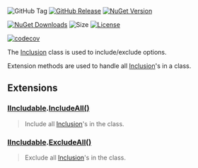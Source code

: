 ![GitHub Tag](https://img.shields.io/github/v/tag/TJC-Tools/TJC.Inclusion)
[![GitHub Release](https://img.shields.io/github/v/release/TJC-Tools/TJC.Inclusion)](https://github.com/TJC-Tools/TJC.Inclusion/releases/latest)
[![NuGet Version](https://img.shields.io/nuget/v/TJC.Inclusion)](https://www.nuget.org/packages/TJC.Inclusion)

[![NuGet Downloads](https://img.shields.io/nuget/dt/TJC.Inclusion)](https://www.nuget.org/packages/TJC.Inclusion)
![Size](https://img.shields.io/github/repo-size/TJC-Tools/TJC.Inclusion)
[![License](https://img.shields.io/github/license/TJC-Tools/TJC.Inclusion.svg)](LICENSE)

[![codecov](https://codecov.io/gh/TJC-Tools/TJC.Inclusion/graph/badge.svg?token=Y6FE1L2M4Y)](https://codecov.io/gh/TJC-Tools/TJC.Inclusion)

The [Inclusion](TJC.Inclusion/Inclusion.cs) class is used to include/exclude options.

Extension methods are used to handle all [Inclusion](TJC.Inclusion/Inclusion.cs)'s in a class.

## Extensions

### [IIncludable](TJC.Inclusion/Interfaces/IIncludable.cs).[IncludeAll()](TJC.Inclusion/Extensions/IncludeExcludeAll.cs)
> Include all [Inclusion](TJC.Inclusion/Inclusion.cs)'s in the class.

### [IIncludable](TJC.Inclusion/Interfaces/IIncludable.cs).[ExcludeAll()](TJC.Inclusion/Extensions/IncludeExcludeAll.cs)
> Exclude all [Inclusion](TJC.Inclusion/Inclusion.cs)'s in the class.
